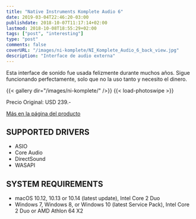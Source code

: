 ```yaml
---
title: "Native Instruments Komplete Audio 6"
date: 2019-03-04T22:46:20-03:00
publishdate: 2018-10-07T11:17:14+02:00
lastmod: 2018-10-08T18:55:29+02:00
tags: ["post", "interesting"]
type: "post"
comments: false
coverURL: "/images/ni-komplete/NI_Komplete_Audio_6_back_view.jpg"
description: "Interface de audio externa"
---
```



Esta interface de sonido fue usada felizmente durante muchos años. Sigue funcionando perfectamente, solo que no la uso tanto y necesito el dinero. 

{{< gallery dir="/images/ni-komplete/" />}} {{< load-photoswipe >}}

Precio Original: USD 239.-

[Más en la página del producto](https://www.native-instruments.com/en/products/komplete/audio-interfaces/komplete-audio-6/)

## SUPPORTED DRIVERS

* ASIO
* Core Audio
* DirectSound
* WASAPI

## SYSTEM REQUIREMENTS

* macOS 10.12, 10.13 or 10.14 (latest update), Intel Core 2 Duo
* Windows 7, Windows 8, or Windows 10 (latest Service Pack), Intel Core 2 Duo or AMD Athlon 64 X2

